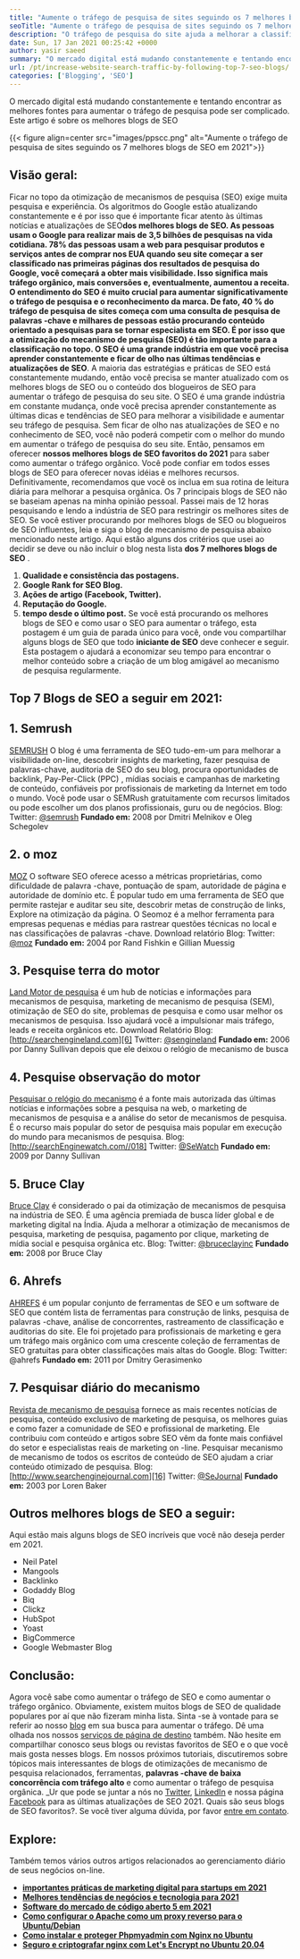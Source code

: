 ```yaml
---
title: "Aumente o tráfego de pesquisa de sites seguindo os 7 melhores blogs de SEO" 
seoTitle: "Aumente o tráfego de pesquisa de sites seguindo os 7 melhores blogs de SEO" 
description: "O tráfego de pesquisa do site ajuda a melhorar a classificação e é um importante fator de crescimento dos negócios. Este artigo é sobre como aumentar o tráfego de pesquisa de sites?" 
date: Sun, 17 Jan 2021 00:25:42 +0000
author: yasir saeed
summary: "O mercado digital está mudando constantemente e tentando encontrar as melhores fontes para aumentar o tráfego de pesquisa pode ser complicado. Este artigo é sobre os melhores blogs de SEO" 
url: /pt/increase-website-search-traffic-by-following-top-7-seo-blogs/
categories: ['Blogging', 'SEO']
---
```


O mercado digital está mudando constantemente e tentando encontrar as melhores fontes para aumentar o tráfego de pesquisa pode ser complicado. Este artigo é sobre os melhores blogs de SEO

{{< figure align=center src="images/ppscc.png" alt="Aumente o tráfego de pesquisa de sites seguindo os 7 melhores blogs de SEO em 2021">}}


## Visão geral:
Ficar no topo da otimização de mecanismos de pesquisa (SEO) exige muita pesquisa e experiência. Os algoritmos do Google estão atualizando constantemente e é por isso que é importante ficar atento às últimas notícias e atualizações de SEO**dos melhores blogs de SEO. As pessoas usam o Google para realizar mais de 3,5 bilhões de pesquisas na vida cotidiana. 78% das pessoas usam a web para pesquisar produtos e serviços antes de comprar nos EUA quando seu site começar a ser classificado nas primeiras páginas dos resultados de pesquisa do Google, você começará a obter mais visibilidade. Isso significa mais tráfego orgânico, mais conversões e, eventualmente, aumentou a receita.
O entendimento do SEO é muito crucial para aumentar significativamente o tráfego de pesquisa e o reconhecimento da marca. De fato, 40 % do tráfego de pesquisa de sites começa com uma consulta de pesquisa de palavras -chave e milhares de pessoas estão procurando conteúdo orientado a pesquisas para se tornar especialista em SEO. É por isso que a otimização do mecanismo de pesquisa (SEO) é tão importante para a classificação no topo. O SEO é uma grande indústria em que você precisa aprender constantemente e ficar de olho nas últimas tendências e atualizações de SEO**. A maioria das estratégias e práticas de SEO está constantemente mudando, então você precisa se manter atualizado com os melhores blogs de SEO ou o conteúdo dos blogueiros de SEO para aumentar o tráfego de pesquisa do seu site.
O SEO é uma grande indústria em constante mudança, onde você precisa aprender constantemente as últimas dicas e tendências de SEO para melhorar a visibilidade e aumentar seu tráfego de pesquisa. Sem ficar de olho nas atualizações de SEO e no conhecimento de SEO, você não poderá competir com o melhor do mundo em aumentar o tráfego de pesquisa do seu site. Então, pensamos em oferecer **nossos melhores blogs de SEO favoritos do 2021** para saber como aumentar o tráfego orgânico. Você pode confiar em todos esses blogs de SEO para oferecer novas idéias e melhores recursos. Definitivamente, recomendamos que você os inclua em sua rotina de leitura diária para melhorar a pesquisa orgânica. Os 7 principais blogs de SEO não se baseiam apenas na minha opinião pessoal. Passei mais de 12 horas pesquisando e lendo a indústria de SEO para restringir os melhores sites de SEO. Se você estiver procurando por melhores blogs de SEO ou blogueiros de SEO influentes, leia e siga o blog de mecanismo de pesquisa abaixo mencionado neste artigo.
Aqui estão alguns dos critérios que usei ao decidir se deve ou não incluir o blog nesta lista **dos 7 melhores blogs de SEO** .
  1. **Qualidade e consistência das postagens.** 
  2. **Google Rank for SEO Blog.** 
  3. **Ações de artigo (Facebook, Twitter).** 
  4. **Reputação do Google.** 
  5. **tempo desde o último post.** 
Se você está procurando os melhores blogs de SEO e como usar o SEO para aumentar o tráfego, esta postagem é um guia de parada único para você, onde vou compartilhar alguns blogs de SEO que todo **iniciante de SEO** deve conhecer e seguir. Esta postagem o ajudará a economizar seu tempo para encontrar o melhor conteúdo sobre a criação de um blog amigável ao mecanismo de pesquisa regularmente.

## Top 7 Blogs de SEO a seguir em 2021:

## 1. Semrush
[SEMRUSH][1] O blog é uma ferramenta de SEO tudo-em-um para melhorar a visibilidade on-line, descobrir insights de marketing, fazer pesquisa de palavras-chave, auditoria de SEO do seu blog, procura oportunidades de backlink, Pay-Per-Click (PPC) , mídias sociais e campanhas de marketing de conteúdo, confiáveis ​​por profissionais de marketing da Internet em todo o mundo. Você pode usar o SEMRush gratuitamente com recursos limitados ou pode escolher um dos planos profissionais, guru ou de negócios.
Blog:
Twitter: [@semrush][2]
**Fundado em:**  2008 por Dmitri Melnikov e Oleg Schegolev

## 2. o moz
[MOZ][3] O software SEO oferece acesso a métricas proprietárias, como dificuldade de palavra -chave, pontuação de spam, autoridade de página e autoridade de domínio etc. É popular tudo em uma ferramenta de SEO que permite rastejar e auditar seu site, descobrir metas de construção de links, Explore na otimização da página. O Seomoz é a melhor ferramenta para empresas pequenas e médias para rastrear questões técnicas no local e nas classificações de palavras -chave. Download relatório
Blog:
Twitter: [@moz][4]
**Fundado em:**  2004 por Rand Fishkin e Gillian Muessig

## 3. Pesquise terra do motor
[Land Motor de pesquisa][5] é um hub de notícias e informações para mecanismos de pesquisa, marketing de mecanismo de pesquisa (SEM), otimização de SEO do site, problemas de pesquisa e como usar melhor os mecanismos de pesquisa. Isso ajudará você a impulsionar mais tráfego, leads e receita orgânicos etc. Download Relatório
Blog: [http://searchengineland.com][6]
Twitter: [@sengineland][7]
**Fundado em:**  2006 por Danny Sullivan depois que ele deixou o relógio de mecanismo de busca

## 4. Pesquise observação do motor
[Pesquisar o relógio do mecanismo][8] é a fonte mais autorizada das últimas notícias e informações sobre a pesquisa na web, o marketing de mecanismos de pesquisa e a análise do setor de mecanismos de pesquisa. É o recurso mais popular do setor de pesquisa mais popular em execução do mundo para mecanismos de pesquisa.
Blog: [http://searchEnginewatch.com//018]
Twitter: [@SeWatch][10]
**Fundado em:**  2009 por Danny Sullivan

## 5. Bruce Clay
[Bruce Clay][11] é considerado o pai da otimização de mecanismos de pesquisa na indústria de SEO. É uma agência premiada de busca líder global e de marketing digital na Índia. Ajuda a melhorar a otimização de mecanismos de pesquisa, marketing de pesquisa, pagamento por clique, marketing de mídia social e pesquisa orgânica etc.
Blog:
Twitter: [@bruceclayinc][12]
**Fundado em:**  2008 por Bruce Clay

## 6. Ahrefs
[AHREFS][13] é um popular conjunto de ferramentas de SEO e um software de SEO que contém lista de ferramentas para construção de links, pesquisa de palavras -chave, análise de concorrentes, rastreamento de classificação e auditorias do site. Ele foi projetado para profissionais de marketing e gera um tráfego mais orgânico com uma crescente coleção de ferramentas de SEO gratuitas para obter classificações mais altas do Google.
Blog: [][14]
Twitter: @ahrefs
**Fundado em:**  2011 por Dmitry Gerasimenko

## 7. Pesquisar diário do mecanismo
[Revista de mecanismo de pesquisa][15] fornece as mais recentes notícias de pesquisa, conteúdo exclusivo de marketing de pesquisa, os melhores guias e como fazer a comunidade de SEO e profissional de marketing. Ele contribuiu com conteúdo e artigos sobre SEO vêm da fonte mais confiável do setor e especialistas reais de marketing on -line. Pesquisar mecanismo de mecanismo de todos os escritos de conteúdo de SEO ajudam a criar conteúdo otimizado de pesquisa.
Blog: [http://www.searchenginejournal.com][16]
Twitter: [@SeJournal][17]
**Fundado em:**  2003 por Loren Baker

## Outros melhores blogs de SEO a seguir:
Aqui estão mais alguns blogs de SEO incríveis que você não deseja perder em 2021.
  * Neil Patel
  * Mangools
  * Backlinko
  * Godaddy Blog
  * Biq
  * Clickz
  * HubSpot
  * Yoast
  * BigCommerce
  * Google Webmaster Blog

## Conclusão:
Agora você sabe como aumentar o tráfego de SEO e como aumentar o tráfego orgânico. Obviamente, existem muitos blogs de SEO de qualidade populares por aí que não fizeram minha lista. Sinta -se à vontade para se referir ao nosso [blog][18] em sua busca para aumentar o tráfego. Dê uma olhada nos nossos [serviços de página de destino][19] também. Não hesite em compartilhar conosco seus blogs ou revistas favoritos de SEO e o que você mais gosta nesses blogs. Em nossos próximos tutoriais, discutiremos sobre tópicos mais interessantes de blogs de otimizações de mecanismo de pesquisa relacionados, ferramentas, **palavras -chave de baixa concorrência com tráfego alto** e como aumentar o tráfego de pesquisa orgânica.
_Ur que pode se juntar a nós no [Twitter][20], [LinkedIn][21] e nossa página [Facebook][22] para as últimas atualizações de SEO 2021. Quais são seus blogs de SEO favoritos?. Se você tiver alguma dúvida, por favor [entre em contato][23].

## Explore:
Também temos vários outros artigos relacionados ao gerenciamento diário de seus negócios on-line.
* **[importantes práticas de marketing digital para startups em 2021][24]** 
* **[Melhores tendências de negócios e tecnologia para 2021][25]** 
* **[Software do mercado de código aberto 5 em 2021][26]** 
* **[Como configurar o Apache como um proxy reverso para o Ubuntu/Debian][27]** 
* **[Como instalar e proteger Phpmyadmin com Nginx no Ubuntu][28]** 
* **[Seguro e criptografar nginx com Let's Encrypt no Ubuntu 20.04][29]** 



[1]: https://www.semrush.com/blog/
[2]: https://twitter.com/semrush
[3]: http://moz.com/blog
[4]: https://twitter.com/moz
[5]: http://searchengineland.com
[6]: http://searchengineland.com/
[7]: https://twitter.com/sengineland
[8]: http://searchenginewatch.com/
[9]: https://searchenginewatch.com/
[10]: https://twitter.com/sewatch
[11]: http://www.bruceclay.com/blog
[12]: https://twitter.com/BruceClayInc
[13]: https://ahrefs.com/blog/
[14]: https://www.seoorganic.co.uk/blog/
[15]: http://www.searchenginejournal.com
[16]: http://www.searchenginejournal.com/
[17]: https://twitter.com/sejournal
[18]: https://blog.containerize.com/
[19]: https://products.containerize.com/
[20]: https://twitter.com/containerize_co
[21]: https://www.linkedin.com/company/containerize/
[22]: http://facebook.com/containerize
[23]: mailto:yasir.saeed@aspose.com
[24]: https://blog.containerize.com/marketing-automation/important-digital-marketing-practices-for-startups-in-2021/
[25]: https://blog.containerize.com/2021/04/23/best-business-and-technology-trends-in-2021-and-beyond/
[26]: https://blog.containerize.com/marketplace/top-5-open-source-marketplace-software-in-2021/
[27]: https://blog.containerize.com/web-server-solution-stack/how-to-configure-apache-as-a-reverse-proxy-for-ubuntudebian/
[28]: https://blog.containerize.com/web-server-solution-stack/how-to-install-and-secure-phpmyadmin-with-nginx-on-ubuntu/
[29]: https://blog.containerize.com/web-server-solution-stack/how-to-secure-nginx-with-letsencrypt-on-ubuntu-20-04/
